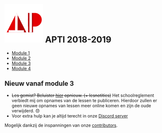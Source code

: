# ![](assets/apti.png) APTI 2018-2019
- [Module 1](module1.md)
- [Module 2](module2.md)
- [Module 3](module3.md)
- [Module 4](module4.md)

## Nieuw vanaf module 3
 - ~~Les gemist? Beluister [hier](https://apti.ml/opnames) opnieuw. (+ lesnotities)~~ Het schoolreglement verbiedt mij om opnames van de lessen te publiceren. Hierdoor zullen er geen nieuwe opnames van lessen meer online komen en zijn de oude verwijderd. :disappointed:
 - Voor extra hulp kan je altijd terecht in onze [Discord server](https://apti.ml/discord)


Mogelijk dankzij de inspanningen van onze [contributors](https://github.com/AP-TI-2018-2019/AP_2018-2019/graphs/contributors).

